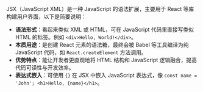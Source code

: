 JSX（JavaScript XML）是一种 JavaScript 的语法扩展，主要用于 React 等库构建用户界面，以下是简要说明：
- **语法形式**：看起来类似 XML 或 HTML，可在 JavaScript 代码里直接写类似 HTML 的标签。例如 `<div>Hello, World!</div>`。
- **本质用途**：是创建 React 元素的语法糖，最终会被 Babel 等工具编译为纯 JavaScript 代码，如 `React.createElement` 方法调用。
- **优势特点**：能让开发者更直观地将 HTML 结构和 JavaScript 逻辑融合，提高代码可读性与开发效率。
- **表达式嵌入**：可使用 `{}` 在 JSX 中嵌入 JavaScript 表达式，像 `const name = 'John'; <h1>Hello, {name}</h1>`。